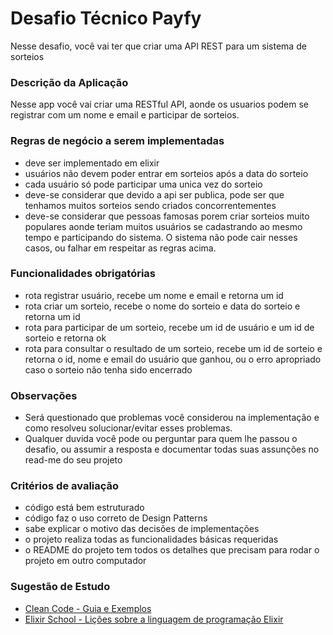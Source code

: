 # Desafio Técnico Payfy
Nesse desafio, você vai ter que criar uma API REST para um sistema de sorteios

### Descrição da Aplicação
Nesse app você vai criar uma RESTful API, aonde os usuarios podem se registrar com um nome e email e participar de sorteios.

### Regras de negócio a serem implementadas
* deve ser implementado em elixir
* usuários não devem poder entrar em sorteios após a data do sorteio
* cada usuário só pode participar uma unica vez do sorteio
* deve-se considerar que devido a api ser publica, pode ser que tenhamos muitos sorteios sendo criados concorrentementes
* deve-se considerar que pessoas famosas porem criar sorteios muito populares aonde teriam muitos usuários se cadastrando ao mesmo tempo e participando do sistema. O sistema não pode cair nesses casos, ou falhar em respeitar as regras acima.

### Funcionalidades obrigatórias
* rota registrar usuário, recebe um nome e email e retorna um id
* rota criar um sorteio, recebe o nome do sorteio e data do sorteio e retorna um id
* rota para participar de um sorteio, recebe um id de usuário e um id de sorteio e retorna ok
* rota para consultar o resultado de um sorteio, recebe um id de sorteio e retorna o id, nome e email do usuário que ganhou, ou o erro apropriado caso o sorteio não tenha sido encerrado



### Observações
* Será questionado que problemas você considerou na implementação e como resolveu solucionar/evitar esses problemas.
* Qualquer duvida você pode ou perguntar para quem lhe passou o desafio, ou assumir a resposta e documentar todas suas assunções no read-me do seu projeto

### Critérios de avaliação
* código está bem estruturado
* código faz o uso correto de Design Patterns
* sabe explicar o motivo das decisões de implementações
* o projeto realiza todas as funcionalidades básicas requeridas
* o README do projeto tem todos os detalhes que precisam para rodar o projeto em outro computador

### Sugestão de Estudo
* [Clean Code - Guia e Exemplos](https://balta.io/artigos/clean-code)
* [Elixir School - Lições sobre a linguagem de programação Elixir](https://elixirschool.com/pt/)
